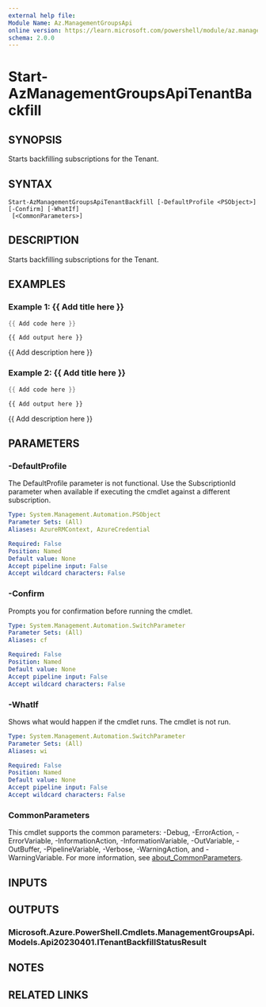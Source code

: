 ```yaml
---
external help file:
Module Name: Az.ManagementGroupsApi
online version: https://learn.microsoft.com/powershell/module/az.managementgroupsapi/start-azmanagementgroupsapitenantbackfill
schema: 2.0.0
---
```


# Start-AzManagementGroupsApiTenantBackfill

## SYNOPSIS
Starts backfilling subscriptions for the Tenant.

## SYNTAX

```
Start-AzManagementGroupsApiTenantBackfill [-DefaultProfile <PSObject>] [-Confirm] [-WhatIf]
 [<CommonParameters>]
```

## DESCRIPTION
Starts backfilling subscriptions for the Tenant.

## EXAMPLES

### Example 1: {{ Add title here }}
```powershell
{{ Add code here }}
```

```output
{{ Add output here }}
```

{{ Add description here }}

### Example 2: {{ Add title here }}
```powershell
{{ Add code here }}
```

```output
{{ Add output here }}
```

{{ Add description here }}

## PARAMETERS

### -DefaultProfile
The DefaultProfile parameter is not functional.
Use the SubscriptionId parameter when available if executing the cmdlet against a different subscription.

```yaml
Type: System.Management.Automation.PSObject
Parameter Sets: (All)
Aliases: AzureRMContext, AzureCredential

Required: False
Position: Named
Default value: None
Accept pipeline input: False
Accept wildcard characters: False
```

### -Confirm
Prompts you for confirmation before running the cmdlet.

```yaml
Type: System.Management.Automation.SwitchParameter
Parameter Sets: (All)
Aliases: cf

Required: False
Position: Named
Default value: None
Accept pipeline input: False
Accept wildcard characters: False
```

### -WhatIf
Shows what would happen if the cmdlet runs.
The cmdlet is not run.

```yaml
Type: System.Management.Automation.SwitchParameter
Parameter Sets: (All)
Aliases: wi

Required: False
Position: Named
Default value: None
Accept pipeline input: False
Accept wildcard characters: False
```

### CommonParameters
This cmdlet supports the common parameters: -Debug, -ErrorAction, -ErrorVariable, -InformationAction, -InformationVariable, -OutVariable, -OutBuffer, -PipelineVariable, -Verbose, -WarningAction, and -WarningVariable. For more information, see [about_CommonParameters](http://go.microsoft.com/fwlink/?LinkID=113216).

## INPUTS

## OUTPUTS

### Microsoft.Azure.PowerShell.Cmdlets.ManagementGroupsApi.Models.Api20230401.ITenantBackfillStatusResult

## NOTES

## RELATED LINKS

